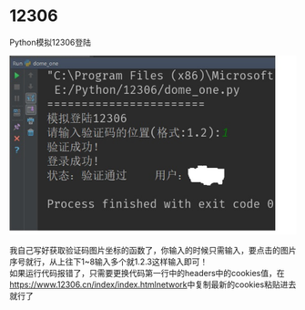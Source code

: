 # 12306
 Python模拟12306登陆

![result](https://github.com/JXiuFen/12306/blob/master/7.jpg?raw=true)

我自己写好获取验证码图片坐标的函数了，你输入的时候只需输入，要点击的图片序号就行，从上往下1~8输入多个就1.2.3这样输入即可！
<br>
如果运行代码报错了，只需要更换代码第一行中的headers中的cookies值，在<https://www.12306.cn/index/index.htmlnetwork>中复制最新的cookies粘贴进去就行了

